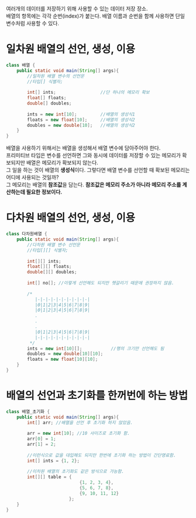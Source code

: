 여러개의 데이터를 저장하기 위해 사용할 수 있는 데이터 저장 장소.  
배열의 항목에는 각각 순번(index)가 붙는다. 배열 이름과 순번을 함께 사용하면 단일 변수처럼 사용할 수 있다.

# 일차원 배열의 선언, 생성, 이용
```java
class 배열 {
    public static void main(String[] args){
        //일차원 배열 변수의 선언문
        //타입[] 식별자;
        
        int[] ints;                 //단 하나의 메모리 확보
        float[] floats;
        double[] doubles;
        
        ints = new int[10];         //배열의 생성식1
        floats = new float[10];     //배열의 생성식2
        doubles = new double[10];   //배열의 생성식2
    }
}
```

배열을 사용하기 위해서는 배열을 생성해서 배열 변수에 담아주어야 한다.  
프리미티브 타입은 변수를 선언하면 그와 동시에 데이터를 저장할 수 있는 메모리가 확보되지만 배열은 메모리가 확보되지 않는다.  
그 일을 하는 것이 배열의 **생성식**이다. 그렇다면 배열 변수를 선언할 때 확보된 메모리는 어디에 사용되는 것일까?  
그 메모리는 배열의 **참조값**을 담는다. **참조값은 메모리 주소가 아니라 메모리 주소를 계산하는데 필요한 정보이다.**

# 다차원 배열의 선언, 생성, 이용
```java
class 다차원배열 {
    public static void main(String[] args){
        //다차원 배열 변수 선언문
        //타입[][] 식별자;
        
        int[][] ints;
        float[][] floats;
        double[][] doubles;
        
        int[] no[]; //이렇게 선언해도 되지만 헷갈리기 때문에 권장하지 않음.
        
        /*
           |-|-|-|-|-|-|-|-|-|-|
           |0|1|2|3|4|5|6|7|8|9|
           |0|1|2|3|4|5|6|7|8|9|
           .
           .
           .
           |0|1|2|3|4|5|6|7|8|9|
           |-|-|-|-|-|-|-|-|-|-|
         */
        ints = new int[10][];           //행의 크기만 선언해도 됨
        doubles = new double[10][10];
        floats = new float[10][10]; 
    }
}
```

# 배열의 선언과 초기화를 한꺼번에 하는 방법
```java
class 배열_초기화 {
    public static void main(String[] args){
        int[] arr; //배열을 선언 후 초기화 하지 않았음.
        
        arr = new int[10]; //10 사이즈로 초기화 함.
        arr[0] = 1;
        arr[1] = 2;
        
        //이런식으로 값을 대입해도 되지만 한번에 초기화 하는 방법이 간단명료함.
        int[] ints = {1, 2};
        
        //이차원 배열의 초기화도 같은 방식으로 가능함.
        int[][] table = {
                            {1, 2, 3, 4},
                            {5, 6, 7, 8},
                            {9, 10, 11, 12}
                        };
    }
}
```